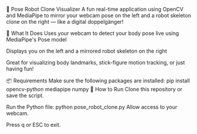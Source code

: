 🤖 Pose Robot Clone Visualizer
A fun real-time application using OpenCV and MediaPipe to mirror your webcam pose on the left and a robot skeleton clone on the right — like a digital doppelgänger!

🧠 What It Does
Uses your webcam to detect your body pose live using MediaPipe's Pose model

Displays you on the left and a mirrored robot skeleton on the right

Great for visualizing body landmarks, stick-figure motion tracking, or just having fun!

📦 Requirements
Make sure the following packages are installed:
pip install opencv-python mediapipe numpy
🚀 How to Run
Clone this repository or save the script.

Run the Python file:
python pose_robot_clone.py
Allow access to your webcam.

Press q or ESC to exit.